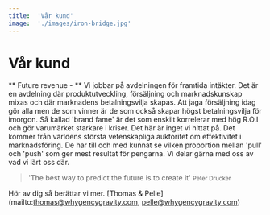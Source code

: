 ```yaml
---
title:	'Vår kund'
image:	'./images/iron-bridge.jpg'
---
```


# Vår kund

** Future revenue - **
Vi jobbar på avdelningen för framtida intäkter. Det är en avdelning där produktutveckling, försäljning och marknadskunskap mixas och där marknadens betalningsvilja  skapas. Att jaga försäljning idag gör alla men de som vinner är de som också skapar högst betalningsvilja för imorgon. Så kallad 'brand fame' är det som enskilt korrelerar med hög R.O.I och gör varumärket starkare i kriser. Det här är inget vi hittat på. Det kommer från världens största vetenskapliga auktoritet om effektivitet i marknadsföring. De har till och med kunnat se vilken proportion mellan 'pull' och 'push' som ger mest resultat för pengarna. Vi delar gärna med oss av vad vi lärt oss där.
> 'The best way to predict the future is to create it' <small>Peter Drucker</small>

Hör av dig så berättar vi mer. [Thomas &amp; Pelle](mailto:thomas@whygencygravity.com, pelle@whygencygravity.com)
